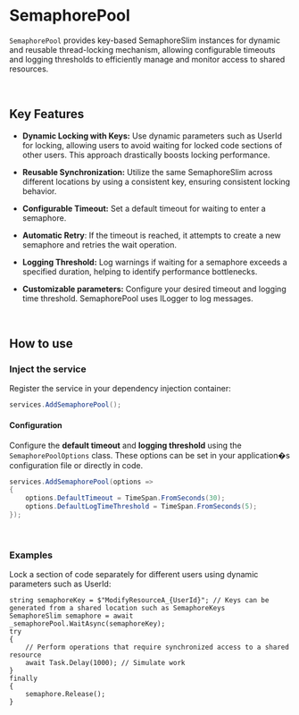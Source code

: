 # SemaphorePool

`SemaphorePool` provides key-based SemaphoreSlim instances for dynamic and reusable thread-locking mechanism, allowing
configurable timeouts and logging thresholds to efficiently manage and monitor access to shared resources.

<br/>

## Key Features

- **Dynamic Locking with Keys:** Use dynamic parameters such as UserId for locking, allowing users to avoid waiting for
  locked code sections of other users. This approach drastically boosts locking performance.

- **Reusable Synchronization:** Utilize the same SemaphoreSlim across different locations by using a consistent key,
  ensuring consistent locking behavior.

- **Configurable Timeout:** Set a default timeout for waiting to enter a semaphore.

- **Automatic Retry**: If the timeout is reached, it attempts to create a new semaphore and retries the wait operation.

- **Logging Threshold:** Log warnings if waiting for a semaphore exceeds a specified duration, helping to identify
  performance bottlenecks.

- **Customizable parameters:** Configure your desired timeout and logging time threshold. SemaphorePool uses ILogger to
  log messages.

<br/>

## How to use

### Inject the service

Register the service in your dependency injection container:

```csharp
services.AddSemaphorePool();
```

#### Configuration

Configure the **default timeout** and **logging threshold** using the `SemaphorePoolOptions` class. These options can be
set in your application�s configuration file or directly in code.

```csharp
services.AddSemaphorePool(options =>
{
    options.DefaultTimeout = TimeSpan.FromSeconds(30);
    options.DefaultLogTimeThreshold = TimeSpan.FromSeconds(5);
});
```

<br/>

### Examples

Lock a section of code separately for different users using dynamic parameters such as UserId:

```
string semaphoreKey = $"ModifyResourceA_{UserId}"; // Keys can be generated from a shared location such as SemaphoreKeys
SemaphoreSlim semaphore = await _semaphorePool.WaitAsync(semaphoreKey); 
try
{
    // Perform operations that require synchronized access to a shared resource
    await Task.Delay(1000); // Simulate work
}
finally
{
    semaphore.Release();
}
```
